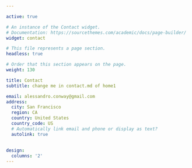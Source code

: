 ```yaml
---

active: true

# An instance of the Contact widget.
# Documentation: https://sourcethemes.com/academic/docs/page-builder/
widget: contact

# This file represents a page section.
headless: true

# Order that this section appears on the page.
weight: 130

title: Contact
subtitle: change me in contact.md of home1

email: alessandro.conway@gmail.com
address:
  city: San Francisco
  region: CA
  country: United States
  country_code: US  
  # Automatically link email and phone or display as text?
  autolink: true
  
  
design:
  columns: '2'
---
```

